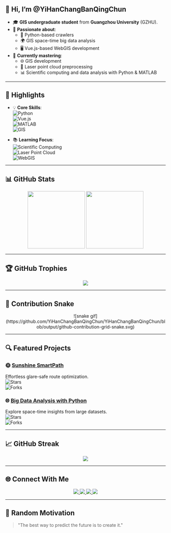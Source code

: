 ## 👋 Hi, I’m @YiHanChangBanQingChun  

- 🎓 **GIS undergraduate student** from **Guangzhou University** (GZHU).  
- 👀 **Passionate about**:  
  - 🐍 Python-based crawlers  
  - 🌍 GIS space-time big data analysis  
  - 🖥️ Vue.js-based WebGIS development  
- 🌱 **Currently mastering**:  
  - 🌐 GIS development  
  - 🌲 Laser point cloud preprocessing  
  - 📊 Scientific computing and data analysis with Python & MATLAB  

---

## 🚀 Highlights  
- 💡 **Core Skills**:  
  ![Python](https://img.shields.io/badge/Python-3776AB?style=for-the-badge&logo=python&logoColor=white)  
  ![Vue.js](https://img.shields.io/badge/Vue.js-4FC08D?style=for-the-badge&logo=vue.js&logoColor=white)  
  ![MATLAB](https://img.shields.io/badge/MATLAB-0076A8?style=for-the-badge&logo=mathworks&logoColor=white)  
  ![GIS](https://img.shields.io/badge/GIS-006600?style=for-the-badge&logo=leaflet&logoColor=white)  

- 📚 **Learning Focus**:  
  ![Scientific Computing](https://img.shields.io/badge/-Scientific%20Computing-blue?style=for-the-badge)  
  ![Laser Point Cloud](https://img.shields.io/badge/-Laser%20Point%20Cloud-green?style=for-the-badge)  
  ![WebGIS](https://img.shields.io/badge/-WebGIS-orange?style=for-the-badge)  

---

## 📊 GitHub Stats  
<div align="center">
  <img height="180em" src="https://github-readme-stats.vercel.app/api?username=YiHanChangBanQingChun&show_icons=true&count_private=true&theme=tokyonight" />
  <img height="180em" src="https://github-readme-stats.vercel.app/api/top-langs/?username=YiHanChangBanQingChun&layout=compact&theme=tokyonight&hide=CSS,html" />
</div>  

---

## 🏆 GitHub Trophies  
<div align="center">
  <img src="https://github-profile-trophy.vercel.app/?username=YiHanChangBanQingChun&theme=tokyonight&no-frame=true&margin-w=15" />
</div>  

---

## 🐍 Contribution Snake  
<div align="center">
  ![snake gif](https://github.com/YiHanChangBanQingChun/YiHanChangBanQingChun/blob/output/github-contribution-grid-snake.svg)
</div>  

---

## 🔍 Featured Projects  
### 🌞 **[Sunshine SmartPath](https://github.com/your-repo)**  
Effortless glare-safe route optimization.  
![Stars](https://img.shields.io/github/stars/YiHanChangBanQingChun/sunglare-with-vue3?style=social)  
![Forks](https://img.shields.io/github/forks/YiHanChangBanQingChun/sunglare-with-vue3?style=social)  

### 🌐 **[Big Data Analysis with Python](https://github.com/another-repo)**  
Explore space-time insights from large datasets.  
![Stars](https://img.shields.io/github/stars/YiHanChangBanQingChun/moshishibie_lib?style=social)  
![Forks](https://img.shields.io/github/forks/YiHanChangBanQingChun/moshishibie_lib?style=social)  

---

## 📈 GitHub Streak  
<div align="center">
  <img src="https://github-readme-streak-stats.herokuapp.com/?user=YiHanChangBanQingChun&theme=tokyonight" />
</div>  

---

## 🌐 Connect With Me  
<div align="center">
  <a href="https://github.com/YiHanChangBanQingChun">
    <img src="https://img.shields.io/badge/GitHub-181717?style=for-the-badge&logo=github&logoColor=white" />
  </a>
  <a href="https://space.bilibili.com/109008161">
    <img src="https://img.shields.io/badge/Bilibili-00A1D6?style=for-the-badge&logo=bilibili&logoColor=white" />
  </a>
  <a href="https://www.zhihu.com/people/wang-yue-31-1-43">
    <img src="https://img.shields.io/badge/Zhihu-0084FF?style=for-the-badge&logo=zhihu&logoColor=white" />
  </a>
  <a href="https://x.com/HuangXing36515">
    <img src="https://img.shields.io/badge/X-1DA1F2?style=for-the-badge&logo=twitter&logoColor=white" />
  </a>
</div>  

---

## 🌟 Random Motivation  
> "The best way to predict the future is to create it."  
